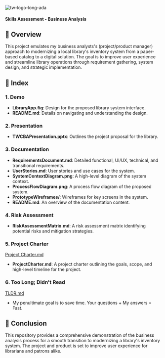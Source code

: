 ![tw-logo-long-ada](https://static.wixstatic.com/media/455fbf_6b936acf39a54877be977990d513c7ea~mv2.png/v1/fill/w_228,h_37,al_c,q_85,usm_0.66_1.00_0.01,enc_auto/tw-logo-long-ada.png)
#### Skills Assessment - Business Analysis

## :large_orange_diamond: Overview
This project emulates my business analysts's (project/product manager) approach to modernizing a local library's inventory system from a paper-based catalog to a digital solution. 
The goal is to improve user experience and streamline library operations through requirement gathering, system design, and strategic implementation.

## :orange_book: Index

### 1. Demo
- **LibraryApp.fig**: Design for the proposed library system interface.
- **README.md**: Details on navigating and understanding the design.

### 2. Presentation
- **TWCBAPresentation.pptx**: Outlines the project proposal for the library.

### 3. Documentation
- **RequirementsDocument.md**: Detailed functional, UI/UX, technical, and transitional requirements.
- **UserStories.md**: User stories and use cases for the system.
- **SystemContextDiagram.png**: A high-level diagram of the system context.
- **ProcessFlowDiagram.png**: A process flow diagram of the proposed system.
- **PrototypeWireframes/**: Wireframes for key screens in the system.
- **README.md**: An overview of the documentation content.

### 4. Risk Assessment
- **RiskAssessmentMatrix.md**: A risk assessment matrix identifying potential risks and mitigation strategies.

### 5. Project Charter
[Project Charter.md](https://github.com/TWCSkillsAssessment/The_Project_Charter.md)
- **ProjectCharter.md**: A project charter outlining the goals, scope, and high-level timeline for the project.

### 6. Too Long; Didn't Read
[TLDR.md](https://github.com/TWCSkillsAssessment/6._TLDR.md)
- My penultimate goal is to save time. Your questions + My answers = Fast.


## :notebook: Conclusion
This repository provides a comprehensive demonstration of the business analysis process for a smooth transition to modernizing a library's inventory system. 
The project and product is set to improve user experience for librarians and patrons alike.
